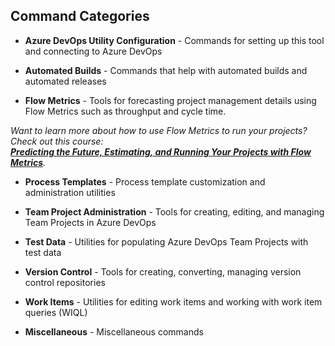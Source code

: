 ## Command Categories

* **Azure DevOps Utility Configuration** - 
Commands for setting up this tool and connecting to Azure DevOps

* **Automated Builds** - 
Commands that help with automated builds and automated releases

* **Flow Metrics** - 
Tools for forecasting project management details using Flow Metrics such as throughput and cycle time. 

_Want to learn more about how to use Flow Metrics to run your projects? Check out this course:   
**[Predicting the Future, Estimating, and Running Your Projects with Flow Metrics](https://courses.benday.com/c/flow-metrics-2023)**._

* **Process Templates** - 
Process template customization and administration utilities

* **Team Project Administration** - 
Tools for creating, editing, and managing Team Projects in Azure DevOps

* **Test Data** - 
Utilities for populating Azure DevOps Team Projects with test data

* **Version Control** - 
Tools for creating, converting, managing version control repositories

* **Work Items** - 
Utilities for editing work items and working with work item queries (WIQL)

* **Miscellaneous** - 
Miscellaneous commands